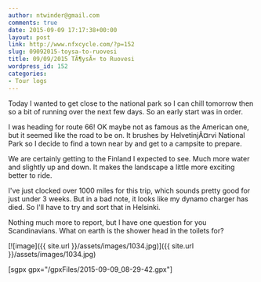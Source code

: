 ```yaml
---
author: ntwinder@gmail.com
comments: true
date: 2015-09-09 17:17:38+00:00
layout: post
link: http://www.nfxcycle.com/?p=152
slug: 09092015-toysa-to-ruovesi
title: 09/09/2015 TÃ¶ysÃ¤ to Ruovesi
wordpress_id: 152
categories:
- Tour logs
---
```


Today I wanted to get close to the national park so I can chill tomorrow then so a bit of running over the next few days. So an early start was in order. 

I was heading for route 66! OK maybe not as famous as the American one, but it seemed like the road to be on. It brushes by HelvetinjÃ¤rvi National Park so I decide to find a town near by and get to a campsite to prepare. 

We are certainly getting to the Finland I expected to see. Much more water and slightly up and down. It makes the landscape a little more exciting better to ride. 

I've just clocked over 1000 miles for this trip, which sounds pretty good for just under 3 weeks. But in a bad note, it looks like my dynamo charger has died. So I'll have to try and sort that in Helsinki. 

Nothing much more to report, but I have one question for you Scandinavians. What on earth is the shower head in the toilets for? 

[![image]({{ site.url }}/assets/images/1034.jpg)]({{ site.url }}/assets/images/1034.jpg)

[sgpx gpx="/gpxFiles/2015-09-09_08-29-42.gpx"]
